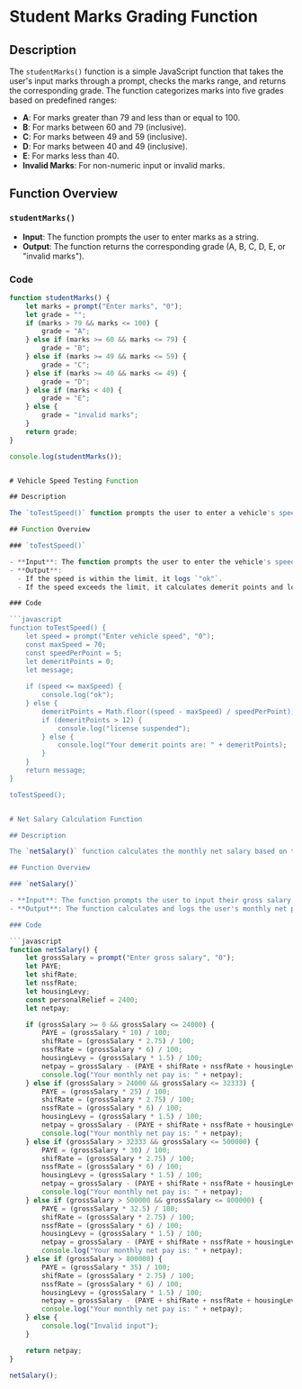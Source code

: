 # Student Marks Grading Function

## Description

The `studentMarks()` function is a simple JavaScript function that takes the user's input marks through a prompt, checks the marks range, and returns the corresponding grade. The function categorizes marks into five grades based on predefined ranges:

- **A**: For marks greater than 79 and less than or equal to 100.
- **B**: For marks between 60 and 79 (inclusive).
- **C**: For marks between 49 and 59 (inclusive).
- **D**: For marks between 40 and 49 (inclusive).
- **E**: For marks less than 40.
- **Invalid Marks**: For non-numeric input or invalid marks.

## Function Overview

### `studentMarks()`

- **Input**: The function prompts the user to enter marks as a string.
- **Output**: The function returns the corresponding grade (A, B, C, D, E, or "invalid marks").

### Code

```javascript
function studentMarks() {
    let marks = prompt("Enter marks", "0");
    let grade = "";
    if (marks > 79 && marks <= 100) {
        grade = "A";
    } else if (marks >= 60 && marks <= 79) {
        grade = "B";
    } else if (marks >= 49 && marks <= 59) {
        grade = "C";
    } else if (marks >= 40 && marks <= 49) {
        grade = "D";
    } else if (marks < 40) {
        grade = "E";
    } else {
        grade = "invalid marks";
    }
    return grade;
}

console.log(studentMarks());


# Vehicle Speed Testing Function

## Description

The `toTestSpeed()` function prompts the user to enter a vehicle's speed and checks whether the speed exceeds the speed limit. If the speed is over the speed limit, the function calculates the number of demerit points based on the excess speed. If the demerit points exceed a certain threshold, the function will suspend the driver's license; otherwise, it will return the calculated demerit points.

## Function Overview

### `toTestSpeed()`

- **Input**: The function prompts the user to enter the vehicle's speed.
- **Output**: 
  - If the speed is within the limit, it logs `"ok"`.
  - If the speed exceeds the limit, it calculates demerit points and logs either the demerit points or a `"license suspended"` message if the points exceed 12.

### Code

```javascript
function toTestSpeed() {
    let speed = prompt("Enter vehicle speed", "0");
    const maxSpeed = 70;
    const speedPerPoint = 5;
    let demeritPoints = 0;
    let message;
    
    if (speed <= maxSpeed) {
        console.log("ok"); 
    } else {
        demeritPoints = Math.floor((speed - maxSpeed) / speedPerPoint);
        if (demeritPoints > 12) {
            console.log("license suspended");
        } else {
            console.log("Your demerit points are: " + demeritPoints);
        }
    }
    return message;
}

toTestSpeed();


# Net Salary Calculation Function

## Description

The `netSalary()` function calculates the monthly net salary based on the given gross salary. The function takes into account various deductions like PAYE (Pay As You Earn), SHIF (Shifting rate), NSSF (National Social Security Fund), and Housing Levy. It also applies a personal relief amount to calculate the final net pay. The deductions are applied based on different salary brackets, and the function returns the monthly net salary after all deductions.

## Function Overview

### `netSalary()`

- **Input**: The function prompts the user to input their gross salary.
- **Output**: The function calculates and logs the user's monthly net pay after all deductions, applying the relevant tax rates and personal relief based on their salary range.

### Code

```javascript
function netSalary() {
    let grossSalary = prompt("Enter gross salary", "0");
    let PAYE;
    let shifRate;
    let nssfRate;
    let housingLevy;
    const personalRelief = 2400;
    let netpay;

    if (grossSalary >= 0 && grossSalary <= 24000) {
        PAYE = (grossSalary * 10) / 100;
        shifRate = (grossSalary * 2.75) / 100;
        nssfRate = (grossSalary * 6) / 100;
        housingLevy = (grossSalary * 1.5) / 100;
        netpay = grossSalary - (PAYE + shifRate + nssfRate + housingLevy) + personalRelief;
        console.log("Your monthly net pay is: " + netpay);
    } else if (grossSalary > 24000 && grossSalary <= 32333) {
        PAYE = (grossSalary * 25) / 100;
        shifRate = (grossSalary * 2.75) / 100;
        nssfRate = (grossSalary * 6) / 100;
        housingLevy = (grossSalary * 1.5) / 100;
        netpay = grossSalary - (PAYE + shifRate + nssfRate + housingLevy) + personalRelief;
        console.log("Your monthly net pay is: " + netpay);
    } else if (grossSalary > 32333 && grossSalary <= 500000) {
        PAYE = (grossSalary * 30) / 100;
        shifRate = (grossSalary * 2.75) / 100;
        nssfRate = (grossSalary * 6) / 100;
        housingLevy = (grossSalary * 1.5) / 100;
        netpay = grossSalary - (PAYE + shifRate + nssfRate + housingLevy) + personalRelief;
        console.log("Your monthly net pay is: " + netpay);
    } else if (grossSalary > 500000 && grossSalary <= 800000) {
        PAYE = (grossSalary * 32.5) / 100;
        shifRate = (grossSalary * 2.75) / 100;
        nssfRate = (grossSalary * 6) / 100;
        housingLevy = (grossSalary * 1.5) / 100;
        netpay = grossSalary - (PAYE + shifRate + nssfRate + housingLevy) + personalRelief;
        console.log("Your monthly net pay is: " + netpay);
    } else if (grossSalary > 800000) {
        PAYE = (grossSalary * 35) / 100;
        shifRate = (grossSalary * 2.75) / 100;
        nssfRate = (grossSalary * 6) / 100;
        housingLevy = (grossSalary * 1.5) / 100;
        netpay = grossSalary - (PAYE + shifRate + nssfRate + housingLevy) + personalRelief;
        console.log("Your monthly net pay is: " + netpay);
    } else {
        console.log("Invalid input");
    }

    return netpay;
}

netSalary();
